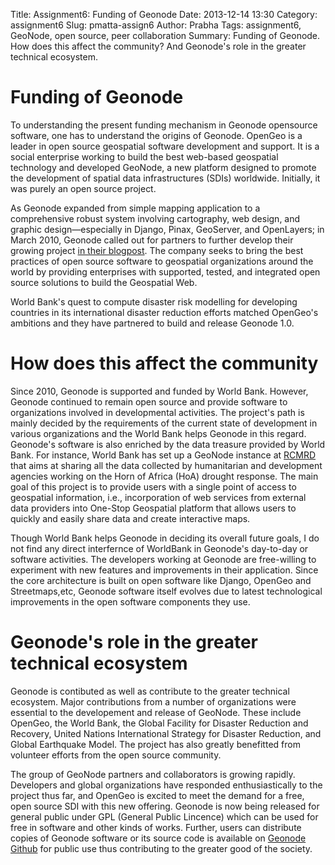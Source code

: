 Title: Assignment6: Funding of Geonode
Date: 2013-12-14 13:30
Category: assignment6
Slug: pmatta-assign6
Author: Prabha
Tags: assignment6, GeoNode, open source, peer collaboration
Summary:  Funding of Geonode. How does this affect the community? And Geonode's role in the greater technical ecosystem.

# Funding of Geonode 
To understanding the present funding mechanism in Geonode opensource software, one has to understand the origins of Geonode. OpenGeo is a leader in open source geospatial software development and support. It is a social enterprise working to build the best web-based geospatial technology and developed GeoNode, a new platform designed to promote the development of spatial data infrastructures (SDIs) worldwide. Initially, it was purely an open source project. 

As Geonode expanded from simple mapping application to a comprehensive robust system involving cartography, web design, and graphic design—especially in Django, Pinax, GeoServer, and OpenLayers; in March 2010, Geonode called out for partners to further develop their growing project [in their blogpost](http://geonode.org/2010/03/looking-for-partners/index.html). The company seeks to bring the best practices of open source software to geospatial organizations around the world by providing enterprises with supported, tested, and integrated open source solutions to build the Geospatial Web.

World Bank's quest to compute disaster risk modelling for developing countries in its international disaster reduction efforts matched OpenGeo's ambitions and they have partnered to build and release Geonode 1.0. 


# How does this affect the community
Since 2010, Geonode is supported and funded by World Bank. However, Geonode continued to remain open source and provide software to organizations involved in developmental activities. The project's path is mainly decided by the requirements of the current state of development in various organizations and the World Bank helps Geonode in this regard. Geonode's software is also enriched by the data treasure provided by World Bank. For instance, World Bank has set up a GeoNode instance at [RCMRD](horn.rcmrd.org) that aims at sharing all the data collected by humanitarian and development agencies working on the Horn of Africa (HoA) drought response. The main goal of this project is to provide users with a single point of access to geospatial information, i.e., incorporation of web services from external data providers into One-Stop Geospatial platform that allows users to quickly and easily share data and create interactive maps.

Though World Bank helps Geonode in deciding its overall future goals, I do not find any direct interfernce of WorldBank in Geonode's day-to-day or software activities. The developers working at Geonode are free-willing to experiment with new features and improvements in their application. Since the core architecture is built on open software like Django, OpenGeo and Streetmaps,etc, Geonode software itself evolves due to latest technological improvements in the open software components they use.


# Geonode's role in the greater technical ecosystem
Geonode is contibuted as well as contribute to the greater technical ecosystem. Major contributions from a number of organizations were essential to the developement and release of GeoNode. These include OpenGeo, the World Bank, the Global Facility for Disaster Reduction and Recovery, United Nations International Strategy for Disaster Reduction, and Global Earthquake Model.  The project has also greatly benefitted from volunteer efforts from the open source community. 

The group of GeoNode partners and collaborators is growing rapidly.  Developers and global organizations have responded enthusiastically to the project thus far, and OpenGeo is excited to meet the demand for a free, open source SDI with this new offering. Geonode is now being released for general public  under GPL (General Public Lincence) which can be used for free in software and other kinds of works. Further, users can distribute copies of Geonode software or its source code is available on [Geonode Github](https://github.com/GeoNode/geonode) for public use thus contributing to the greater good of the society.


